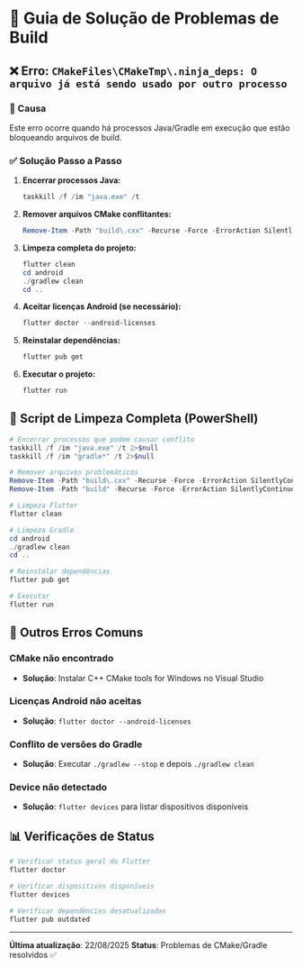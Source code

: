# 🔧 Guia de Solução de Problemas de Build

## ❌ Erro: `CMakeFiles\CMakeTmp\.ninja_deps: O arquivo já está sendo usado por outro processo`

### 🎯 Causa
Este erro ocorre quando há processos Java/Gradle em execução que estão bloqueando arquivos de build.

### ✅ Solução Passo a Passo

1. **Encerrar processos Java:**
   ```powershell
   taskkill /f /im "java.exe" /t
   ```

2. **Remover arquivos CMake conflitantes:**
   ```powershell
   Remove-Item -Path "build\.cxx" -Recurse -Force -ErrorAction SilentlyContinue
   ```

3. **Limpeza completa do projeto:**
   ```powershell
   flutter clean
   cd android
   ./gradlew clean
   cd ..
   ```

4. **Aceitar licenças Android (se necessário):**
   ```powershell
   flutter doctor --android-licenses
   ```

5. **Reinstalar dependências:**
   ```powershell
   flutter pub get
   ```

6. **Executar o projeto:**
   ```powershell
   flutter run
   ```

## 🔄 Script de Limpeza Completa (PowerShell)

```powershell
# Encerrar processos que podem causar conflito
taskkill /f /im "java.exe" /t 2>$null
taskkill /f /im "gradle*" /t 2>$null

# Remover arquivos problemáticos
Remove-Item -Path "build\.cxx" -Recurse -Force -ErrorAction SilentlyContinue
Remove-Item -Path "build" -Recurse -Force -ErrorAction SilentlyContinue

# Limpeza Flutter
flutter clean

# Limpeza Gradle
cd android
./gradlew clean
cd ..

# Reinstalar dependências
flutter pub get

# Executar
flutter run
```

## 🚨 Outros Erros Comuns

### CMake não encontrado
- **Solução**: Instalar C++ CMake tools for Windows no Visual Studio

### Licenças Android não aceitas
- **Solução**: `flutter doctor --android-licenses`

### Conflito de versões do Gradle
- **Solução**: Executar `./gradlew --stop` e depois `./gradlew clean`

### Device não detectado
- **Solução**: `flutter devices` para listar dispositivos disponíveis

## 📊 Verificações de Status

```powershell
# Verificar status geral do Flutter
flutter doctor

# Verificar dispositivos disponíveis
flutter devices

# Verificar dependências desatualizadas
flutter pub outdated
```

---
**Última atualização**: 22/08/2025
**Status**: Problemas de CMake/Gradle resolvidos ✅
